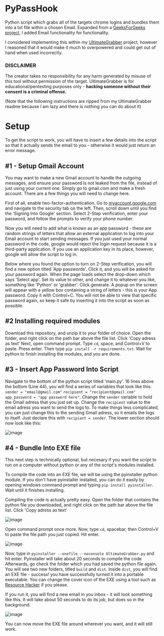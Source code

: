 # PyPassHook
Python script which grabs all of the targets chrome logins and bundles them into a txt file within a chosen Email. Expanded from a [GeeksForGeeks project](https://www.geeksforgeeks.org/how-to-extract-chrome-passwords-in-python/), I added Email functionality for functionality.

I considered implementing this within my [UltimateGrabber](https://github.com/MightySpaceman/Ultimategrabber/) project, however I reasoned that it would make it much to overpowered and could get out of hand when used incorrectly.

### DISCLAIMER
The creator takes no responsibility for any harm generated by misuse of this tool without permission of the target. 
UltimateGrabber is for educational/pentesting purposes only - **hacking someone without their consent is a criminal offense.** 

(Note that the following instructions are ripped from my UltimateGrabber readme because I am lazy and there is nothing you can do about it)

# Setup
To get the script to work, you will have to insert a few details into the script so that it actually sends the email to you - otherwise it would just return an error message.

## #1 - Setup Gmail Account
You may want to make a new Gmail account to handle the outgoing messages, and ensure your password is not leaked from the file, instead of just using your current one. Simply go to gmail.com and make a fresh account. There are a few things you will need to change here.

First of all, enable two-factor-authentication. Go to [myaccount.google.com](https://myaccount.google.com) and navigate to the security tab on the left. Then, scroll down until you find the 'Signing Into Google' section. Select 2-Step verification, enter your password, and follow the prompts to verify your phone number.

Now you will need to add what is known as an app password - these are random strings of letters that allow an external application to log into your Email account to start sending messages. If you just used your normal password in the code, google would reject the login request because it is a third-party application. If you use an application key in its place, however, google will allow the script to log in.

Below where you found the option to turn on 2-Step verification, you will find a new option titled 'App passwords'. Click it, and you will be asked for your password again. When the page loads select the drop-down which says 'Select app'. Set its value to other, and change it to whatever you like, something like 'Python' or 'grabber'. Click generate. A popup on the screen will appear with a yellow box containing a string of letters - this is your App password. Copy it with Control+C. You will not be able to view that specific password again, so keep it safe by inserting it into the script as soon as possible.

## #2 Installing required modules
Download this repository, and unzip it to your folder of choice. Open the folder, and right click on the path bar above the file list. Click 'Copy adress as text'
Next, open command prompt. Type `cd`, space, and Control+V to paste. Press enter. Then type `pip install -r requirements.txt`. Wait for python to finish installing the modules, and you are done.

## #3 - Insert App Password Into Script
Navigate to the bottom of the python script titled 'main.py'. 16 lines above the bottom (Line 44), you will find a series of variables that look like this:
`sender = "email@gmail.com"`
`recipient = "recipient@gmail.com"`
`app_password = "app password here"`.
Change the `sender` variable to hold the Gmail adress that you just set up.
Change the `recipient` value to the email adress you want to send the logs to. To make things less complicated, you can just change this to the sending Gmail adress, so it emails the logs to itself. Just declare this with `recipient = sender`. The lower section should now look like this:

![image](https://user-images.githubusercontent.com/83145315/186371119-151275d4-2cb0-4747-81b6-5f7182f63fce.png)

## #4 - Bundle Into EXE file 
This next step is technically optional, but necesary if you want the script to run on a computer without python or any of the script's modules installed.

To compile the code into an EXE file, we will be using the pyinstaller python module. If you don't have pyinstaller installed, you can do it easily by opening windows command prompt and typing `pip install pyinstaller`. Wait until it finishes installing.

Compiling the code is actually pretty easy. Open the folder that contains the python file you downloaded, and right click on the path bar above the file list. Click 'Copy adress as text'

![image](https://user-images.githubusercontent.com/83145315/186372995-bc75cb7a-f2aa-4775-abed-59f580fc38a4.png)

Open command prompt once more. Now, type `cd`, spacebar, then Control+V to paste the file path you just copied. Hit enter.

![image](https://user-images.githubusercontent.com/83145315/186373786-2e9c5a16-656f-470c-b463-9a1dac19cd40.png)

Now, type in `pyinstaller --onefile --noconsole UltimateGrabber.py` and hit enter. Pyinstaller will take about 20 seconds to compile the code. Afterwards, go check the folder which you had saved the python file again. You will see two new folders, titled `build` and `dist`. Inside `dist`, you will find an EXE file - success! you have successfully turned it into a portable executable. You can change the cover icon of the EXE using a tool such as [Resource Hacker](http://www.angusj.com/resourcehacker/#download) if you please.

If you run it, you will find a new email in you inbox - it will look something like this. It will take about 50 seconds to do its job, but does so in the background.

![image](https://user-images.githubusercontent.com/83145315/187166295-977a6c99-c401-422d-945f-59260388566e.png)

You can now move the EXE file around wherever you want, and it will still work.
